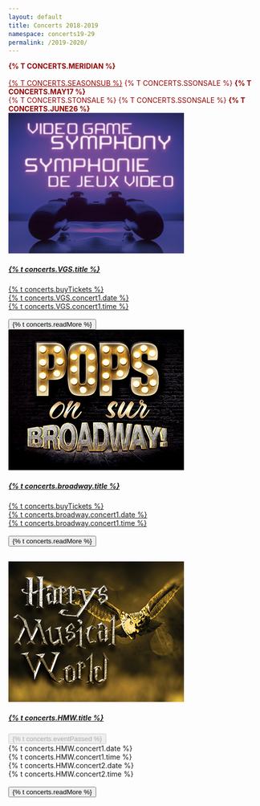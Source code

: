```yaml
---
layout: default
title: Concerts 2018-2019
namespace: concerts19-29
permalink: /2019-2020/
---
```


<div class="content main container-fluid">
    <div class="concert">
        <p style="margin: 0 auto; color: #920503; text-transform: uppercase;font-weight: 700">{% t concerts.meridian %}</p><br>
        <p style="margin: 0 auto; color: #920503; text-transform: uppercase;font-weight: 400">
            <a href="{{ site.baseurl }}/season-tickets/" style="color: #920503;">{% t concerts.seasonSub %}</a> {% t concerts.ssOnSale %} <b>{% t concerts.may17 %}</b>
        </p>
        <p style="margin: 0 auto; color: #920503; text-transform: uppercase;font-weight: 400">{% t concerts.stOnSale %} {% t concerts.ssOnSale %} <b>{% t concerts.june26 %}</b></p>
    </div>
    <div class="concert">
        <div class="row">
            <div class="col-lg-3">
                <a href="{{ site.baseurl }}/2019-2020/videogamesymphony/" target="_blank"><img title="{% t concerts.VGS.title %} " alt="{% t concerts.VGS.title %} " class="concert-detail" src="/assets/img/concerts-full/2019-2020/VGSDetail.jpeg"/></a>
            </div>
            <div class="col-lg-9 concert-info">
                <div class="row">
                    <div class="col-md-8">
                        <a href="{{ site.baseurl }}/2019-2020/videogamesymphony/" target="_blank"><h5 class="concert-title">{% t concerts.VGS.title %} </h5></a>
                    </div>
                    <div class="col-md ticket">
                        <a onclick="return gtag_report_conversion('https://meridianshenkman.evenue.net/cgi-bin/ncommerce3/SEGetEventInfo?ticketCode=GS%3ACP%3AC1920%3ACT0320N%3A&linkID=centrepointe&shopperContext');" href="https://meridianshenkman.evenue.net/cgi-bin/ncommerce3/SEGetEventInfo?ticketCode=GS%3ACP%3AC1920%3ACT0320N%3A&linkID=centrepointe&shopperContext" class="btn btn-maroon btn-block" target="_blank">{% t concerts.buyTickets %}</a>
                    </div>
                </div>
                <div class="concert-description">
                    <a onclick="return gtag_report_conversion('https://meridianshenkman.evenue.net/cgi-bin/ncommerce3/SEGetEventInfo?ticketCode=GS%3ACP%3AC1920%3ACT0320N%3A&linkID=centrepointe&shopperContext');" class="ticket-link" href="https://meridianshenkman.evenue.net/cgi-bin/ncommerce3/SEGetEventInfo?ticketCode=GS%3ACP%3AC1920%3ACT0320N%3A&linkID=centrepointe&shopperContext" target="_blank">
                        <div class="row">
                            <div class="col-md-4">
                                <i class="far fa-calendar-alt"></i> {% t concerts.VGS.concert1.date %}
                            </div>
                            <div class="col-md-4">
                                <i class="far fa-clock"></i> {% t concerts.VGS.concert1.time %}<br><br>
                            </div>
                        </div>
                    </a>
                    <button class="btn btn-outline-maroon read-more" onclick="location.href='{{ site.baseurl }}/2019-2020/videogamesymphony/';">{% t concerts.readMore %}</button>
                </div>
            </div>
        </div>
    </div>
    <div class="concert">
        <div class="row">
            <div class="col-lg-3">
                <a href="{{ site.baseurl }}/2019-2020/popsonbroadway/" target="_blank"><img title="{% t concerts.broadway.title %}" alt="{% t concerts.broadway.title %}" class="concert-detail" src="/assets/img/concerts-full/2019-2020/BroadwayDetail.png"/></a>
            </div>
            <div class="col-lg-9 concert-info">
                <div class="row">
                    <div class="col-md-8">
                        <a href="{{ site.baseurl }}/2019-2020/popsonbroadway/" target="_blank"><h5 class="concert-title">{% t concerts.broadway.title %}</h5></a>
                    </div>
                    <div class="col-md">
                            <a onclick="return gtag_report_conversion('https://meridianshenkman.evenue.net/cgi-bin/ncommerce3/SEGetEventList?groupCode=CT0516N&linkID=centrepointe&shopperContext=undefined&caller=&appCode=');" href="https://meridianshenkman.evenue.net/cgi-bin/ncommerce3/SEGetEventList?groupCode=CT0516N&linkID=centrepointe&shopperContext=undefined&caller=&appCode=" class="btn btn-maroon btn-block" target="_blank">{% t concerts.buyTickets %}</a>
                    </div>
                </div>
                <div class="concert-description" style="padding-bottom: 30px;">
                    <a onclick="return gtag_report_conversion('https://meridianshenkman.evenue.net/cgi-bin/ncommerce3/SEGetEventList?groupCode=CT0516N&linkID=centrepointe&shopperContext=undefined&caller=&appCode=');" href="https://meridianshenkman.evenue.net/cgi-bin/ncommerce3/SEGetEventList?groupCode=CT0516N&linkID=centrepointe&shopperContext=undefined&caller=&appCode=" class="ticket-link" target="_blank">
                        <div class="row">
                            <div class="col-md-4">
                                <i class="far fa-calendar-alt"></i> {% t concerts.broadway.concert1.date %}
                            </div>
                            <div class="col-md-4">
                                <i class="far fa-clock"></i> {% t concerts.broadway.concert1.time %}<br><br>
                            </div>
                        </div>
                    </a>
                    <button class="btn btn-outline-maroon read-more" onclick="location.href='{{ site.baseurl }}/2019-2020/popsonbroadway/';">{% t concerts.readMore %}</button>
                </div>
            </div>
        </div>
    </div>
        <div class="concert">
        <div class="row">
            <div class="col-lg-3">
                <a href="{{ site.baseurl }}/2019-2020/hmw/" target="_blank"><img title="{% t concerts.HMW.title %}" alt="{% t concerts.HMW.title %}" class="concert-detail" src="/assets/img/concerts-full/2019-2020/HMW2Detail.png"/></a>
            </div>
            <div class="col-lg-9 concert-info">
                <div class="row">
                    <div class="col-md-8">
                        <a href="{{ site.baseurl }}/2019-2020/hmw/" target="_blank"><h5 class="concert-title">
                        {% t concerts.HMW.title %}</h5>
                        </a>
                    </div>
                    <!-- <div class="col-md">
                            <a onclick="return gtag_report_conversion('https://meridianshenkman.evenue.net/cgi-bin/ncommerce3/SEGetEventList?groupCode=CT1108N&linkID=centrepointe&shopperContext=&caller=&appCode=');" href="https://meridianshenkman.evenue.net/cgi-bin/ncommerce3/SEGetEventList?groupCode=CT1108N&linkID=centrepointe&shopperContext=&caller=&appCode=" class="btn btn-maroon btn-block" target="_blank">{% t concerts.buyTickets %}</a>
                    </div> -->
                    <div class="col-md ticket">
                        <button class="btn btn-maroon btn-block" disabled>{% t concerts.eventPassed %}</button>
                    </div>
                </div>
                <div class="concert-description">
                    <!-- <a onclick="return gtag_report_conversion('https://meridianshenkman.evenue.net/cgi-bin/ncommerce3/SEGetEventInfo?ticketCode=GS%3ACP%3AC1920%3ACT1108N%3A&linkID=centrepointe&shopperContext=&pc=&caller=&appCode=&groupCode=CT1108N&cgc=');" class="ticket-link" href="https://meridianshenkman.evenue.net/cgi-bin/ncommerce3/SEGetEventInfo?ticketCode=GS%3ACP%3AC1920%3ACT1108N%3A&linkID=centrepointe&shopperContext=&pc=&caller=&appCode=&groupCode=CT1108N&cgc=" target="_blank"> -->
                        <div class="row">
                            <div class="col-md-4">
                                <i class="far fa-calendar-alt"></i> {% t concerts.HMW.concert1.date %}
                            </div>
                            <div class="col-md-4">
                                <i class="far fa-clock"></i> {% t concerts.HMW.concert1.time %}<br>
                            </div>
                        </div>
                    <!-- </a> -->
                    <!-- <a onclick="return gtag_report_conversion('https://meridianshenkman.evenue.net/cgi-bin/ncommerce3/SEGetEventInfo?ticketCode=GS%3ACP%3AC1920%3ACT1109N%3A&linkID=centrepointe&shopperContext=&pc=&caller=&appCode=&groupCode=CT1108N&cgc=');" class="ticket-link" href="https://meridianshenkman.evenue.net/cgi-bin/ncommerce3/SEGetEventInfo?ticketCode=GS%3ACP%3AC1920%3ACT1109N%3A&linkID=centrepointe&shopperContext=&pc=&caller=&appCode=&groupCode=CT1108N&cgc=" target="_blank"> -->
                        <div class="row">
                            <div class="col-md-4">
                                <i class="far fa-calendar-alt"></i> {% t concerts.HMW.concert2.date %}
                            </div>
                            <div class="col-md-4">
                                <i class="far fa-clock"></i> {% t concerts.HMW.concert2.time %}<br><br>
                            </div>
                        </div>
                    <!-- </a> -->
                </div>
                <button class="btn btn-outline-maroon read-more" onclick="location.href='{{ site.baseurl }}/2019-2020/hmw/';">{% t concerts.readMore %}</button>
            </div>
        </div>
    </div>
</div>

